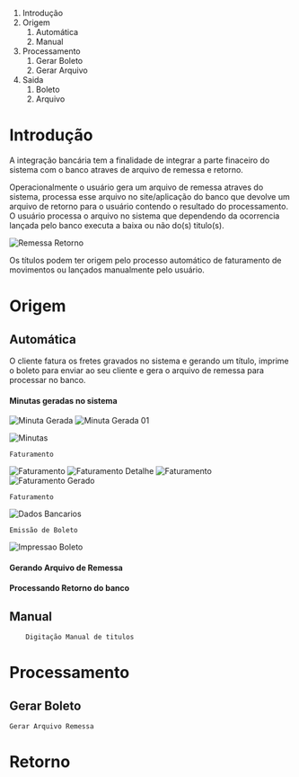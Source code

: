 <!-- TITLE: Integração Bancária -->
<!-- SUBTITLE: Integração Bancária a Pagar -->

1. Introdução
1. Origem
	1. Automática
	2. Manual
2. Processamento
	1. Gerar Boleto
	2. Gerar Arquivo
3. Saida
	1. Boleto
	2. Arquivo
# Introdução
A integração bancária tem a finalidade de integrar a parte finaceiro do sistema com o banco atraves de arquivo de remessa e retorno.

Operacionalmente o usuário gera um arquivo de remessa atraves do sistema, processa esse arquivo no site/aplicação do banco que devolve um arquivo de retorno para o usuário contendo o resultado do processamento. O usuário processa o arquivo no sistema que dependendo da ocorrencia lançada pelo banco executa a baixa ou não do(s) titulo(s).

![Remessa Retorno](/uploads/remessa-retorno.png "Remessa Retorno")

Os títulos podem ter origem pelo processo automático de faturamento de movimentos ou lançados manualmente pelo usuário.

# Origem
## Automática
O cliente fatura os fretes gravados no sistema e gerando um título, imprime o boleto para enviar ao seu cliente e gera o arquivo de remessa para processar no banco.

#### Minutas geradas no sistema

![Minuta Gerada](/uploads/minuta-gerada.jpg "Minuta Gerada") ![Minuta Gerada 01](/uploads/minuta-gerada-01.jpg "Minuta Gerada 01")

![Minutas](/uploads/minutas.jpg "Minutas")

	Faturamento
![Faturamento](/uploads/faturamento.jpg "Faturamento")
![Faturamento Detalhe](/uploads/faturamento-detalhe.jpg "Faturamento Detalhe")
![Faturamento](/uploads/faturamento_gerado.jpg "Faturamento")
![Faturamento Gerado](/uploads/faturamento-gerado.jpg "Faturamento Gerado")

	Faturamento
![Dados Bancarios](/uploads/dados-bancarios.jpg "Dados Bancarios")

	Emissão de Boleto
![Impressao Boleto](/uploads/impressao-boleto.jpg "Impressao Boleto")

#### Gerando Arquivo de Remessa

#### Processando Retorno do banco

## Manual
		Digitação Manual de titulos

# Processamento

## Gerar Boleto

	Gerar Arquivo Remessa
	
# Retorno
